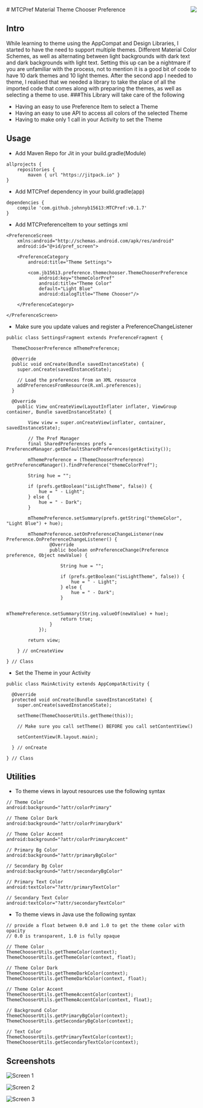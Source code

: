 <img src="icon.png" align="right" />
# MTCPref
Material Theme Chooser Preference

## Intro
While learning to theme using the AppCompat and Design Libraries, I started to have the need to support multiple themes. Different Material Color Schemes, as well as alternating between light backgrounds with dark text and dark backgrounds with light text. Setting this up can be a nightmare if you are unfamiliar with the process, not to mention it is a good bit of code to have 10 dark themes and 10 light themes. After the second app I needed to theme, I realised that we needed a library to take the place of all the imported code that comes along with preparing the themes, as well as selecting a theme to use.
###This Library will take care of the following
- Having an easy to use Preference Item to select a Theme 
- Having an easy to use API to access all colors of the selected Theme
- Having to make only 1 call in your Activity to set the Theme

## Usage
* Add Maven Repo for Jit in your build.gradle(Module)
```android
allprojects {
    repositories {
		maven { url "https://jitpack.io" }
}
```

* Add MTCPref dependency in your build.gradle(app)
```android
dependencies {
	compile 'com.github.johnnyb15613:MTCPref:v0.1.7'
}
```

* Add MTCPreferenceItem to your settings xml
```android
<PreferenceScreen
	xmlns:android="http://schemas.android.com/apk/res/android"
	android:id="@+id/pref_screen">

	<PreferenceCategory
		android:title="Theme Settings">

		<com.jb15613.preference.themechooser.ThemeChooserPreference
			android:key="themeColorPref"
            android:title="Theme Color"
			default="Light Blue"
			android:dialogTitle="Theme Chooser"/>

    </PreferenceCategory>
	
</PreferenceScreen>
```

* Make sure you update values and register a PreferenceChangeListener
```android
public class SettingsFragment extends PreferenceFragment {

  ThemeChooserPreference mThemePreference;

  @Override
  public void onCreate(Bundle savedInstanceState) {
	super.onCreate(savedInstanceState);

	// Load the preferences from an XML resource
	addPreferencesFromResource(R.xml.preferences);
  }
  
  @Override 
	public View onCreateView(LayoutInflater inflater, ViewGroup container, Bundle savedInstanceState) {

		View view = super.onCreateView(inflater, container, savedInstanceState);

		// The Pref Manager
		final SharedPreferences prefs = PreferenceManager.getDefaultSharedPreferences(getActivity());
   
        mThemePreference = (ThemeChooserPreference) getPreferenceManager().findPreference("themeColorPref");
		
		String hue = "";

		if (prefs.getBoolean("isLightTheme", false)) {
			hue = " - Light";
		} else {
			hue = " - Dark";
		}
		
		mThemePreference.setSummary(prefs.getString("themeColor", "Light Blue") + hue);
		
		mThemePreference.setOnPreferenceChangeListener(new Preference.OnPreferenceChangeListener() {
				@Override
				public boolean onPreferenceChange(Preference preference, Object newValue) {
					
					String hue = "";
					
					if (prefs.getBoolean("isLightTheme", false)) {
						hue = " - Light";
					} else {
						hue = " - Dark";
					}
					
					mThemePreference.setSummary(String.valueOf(newValue) + hue);
					return true;
				}
			});	

		return view; 
		
	} // onCreateView
  
} // Class
```

* Set the Theme in your Activity
```android
public class MainActivity extends AppCompatActivity {

  @Override
  protected void onCreate(Bundle savedInstanceState) {
    super.onCreate(savedInstanceState);
		
	setTheme(ThemeChooserUtils.getTheme(this));
	
	// Make sure you call setTheme() BEFORE you call setContentView()
	
    setContentView(R.layout.main);
    
  } // onCreate
  
} // Class
```

## Utilities
* To theme views in layout resources use the following syntax
```android
// Theme Color
android:background="?attr/colorPrimary"

// Theme Color Dark
android:background="?attr/colorPrimaryDark"

// Theme Color Accent
android:background="?attr/colorPrimaryAccent"

// Primary Bg Color
android:background="?attr/primaryBgColor"

// Secondary Bg Color
android:background="?attr/secondaryBgColor"

// Primary Text Color
android:textColor="?attr/primaryTextColor"

// Secondary Text Color
android:textColor="?attr/secondaryTextColor"
```

* To theme views in Java use the following syntax
```android
// provide a float between 0.0 and 1.0 to get the theme color with opacity
// 0.0 is transparent, 1.0 is fully opaque
  
// Theme Color
ThemeChooserUtils.getThemeColor(context);
ThemeChooserUtils.getThemeColor(context, float);
  
// Theme Color Dark
ThemeChooserUtils.getThemeDarkColor(context);
ThemeChooserUtils.getThemeDarkColor(context, float);
  
// Theme Color Accent
ThemeChooserUtils.getThemeAccentColor(context);
ThemeChooserUtils.getThemeAccentColor(context, float);
  
// Background Color
ThemeChooserUtils.getPrimaryBgColor(context);
ThemeChooserUtils.getSecondaryBgColor(context);
  
// Text Color
ThemeChooserUtils.getPrimaryTextColor(context);
ThemeChooserUtils.getSecondaryTextColor(context);
```

## Screenshots
![Screen 1](https://github.com/johnnyb15613/MTCPref/blob/master/screenshots/screen_1.png)

![Screen 2](https://github.com/johnnyb15613/MTCPref/blob/master/screenshots/screen_2.png)

![Screen 3](https://github.com/johnnyb15613/MTCPref/blob/master/screenshots/screen_3.png)
